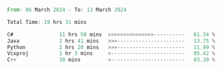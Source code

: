 <!--<div align=center><img src="https://leetcard.jacoblin.cool/CalvinWan0101"></div>-->

<!--START_SECTION:waka-->

```rust
From: 06 March 2024 - To: 13 March 2024

Total Time: 19 hrs 31 mins

C#               11 hrs 58 mins  >>>>>>>>>>>>>>>----------   61.34 %
Java             2 hrs 41 mins   >>>----------------------   13.75 %
Python           2 hrs 20 mins   >>>----------------------   11.99 %
Vcxproj          1 hr 3 mins     >------------------------   05.42 %
C++              38 mins         >------------------------   03.30 %
```

<!--END_SECTION:waka-->
